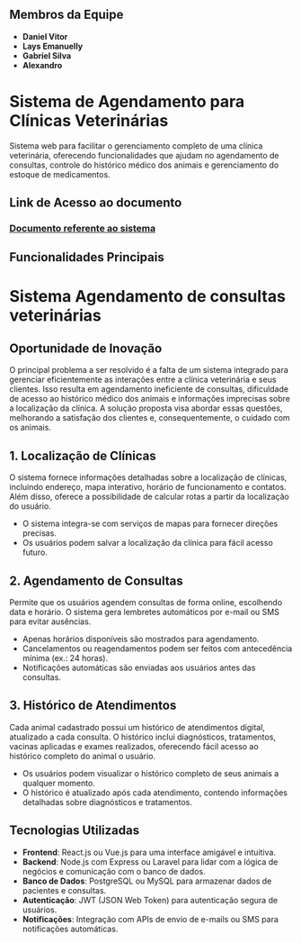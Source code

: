 
## Membros da Equipe
- **Daniel Vitor**
- **Lays Emanuelly**
- **Gabriel Silva**
- **Alexandro**


# Sistema de Agendamento para Clínicas Veterinárias

Sistema web para facilitar o gerenciamento completo de uma clínica veterinária, oferecendo funcionalidades que ajudam no agendamento de consultas, controle do histórico médico dos animais e gerenciamento do estoque de medicamentos.


## Link de Acesso ao documento
### [Documento referente ao sistema](https://docs.google.com/document/d/1b9vYRi0DKIG2BCphYtzIrefsfd6hIAjXGl3MwSpvkFs/edit?usp=sharing)

## Funcionalidades Principais
# Sistema Agendamento de consultas veterinárias

## Oportunidade de Inovação

O principal problema a ser resolvido é a falta de um sistema integrado para gerenciar eficientemente as interações entre a clínica veterinária e seus clientes. Isso resulta em agendamento ineficiente de consultas, dificuldade de acesso ao histórico médico dos animais e informações imprecisas sobre a localização da clínica. A solução proposta visa abordar essas questões, melhorando a satisfação dos clientes e, consequentemente, o cuidado com os animais.

## 1. Localização de Clínicas

O sistema fornece informações detalhadas sobre a localização de clínicas, incluindo endereço, mapa interativo, horário de funcionamento e contatos. Além disso, oferece a possibilidade de calcular rotas a partir da localização do usuário.

- O sistema integra-se com serviços de mapas para fornecer direções precisas.
- Os usuários podem salvar a localização da clínica para fácil acesso futuro.

## 2. Agendamento de Consultas

Permite que os usuários agendem consultas de forma online, escolhendo data e horário. O sistema gera lembretes automáticos por e-mail ou SMS para evitar ausências.

- Apenas horários disponíveis são mostrados para agendamento.
- Cancelamentos ou reagendamentos podem ser feitos com antecedência mínima (ex.: 24 horas).
- Notificações automáticas são enviadas aos usuários antes das consultas.

## 3. Histórico de Atendimentos

Cada animal cadastrado possui um histórico de atendimentos digital, atualizado a cada consulta. O histórico inclui diagnósticos, tratamentos, vacinas aplicadas e exames realizados, oferecendo fácil acesso ao histórico completo do animal o usuário.

- Os usuários podem visualizar o histórico completo de seus animais a qualquer momento.
- O histórico é atualizado após cada atendimento, contendo informações detalhadas sobre diagnósticos e tratamentos.

## Tecnologias Utilizadas

- **Frontend**: React.js ou Vue.js para uma interface amigável e intuitiva.
- **Backend**: Node.js com Express ou Laravel para lidar com a lógica de negócios e comunicação com o banco de dados.
- **Banco de Dados**: PostgreSQL ou MySQL para armazenar dados de pacientes e consultas.
- **Autenticação**: JWT (JSON Web Token) para autenticação segura de usuários.
- **Notificações**: Integração com APIs de envio de e-mails ou SMS para notificações automáticas.


